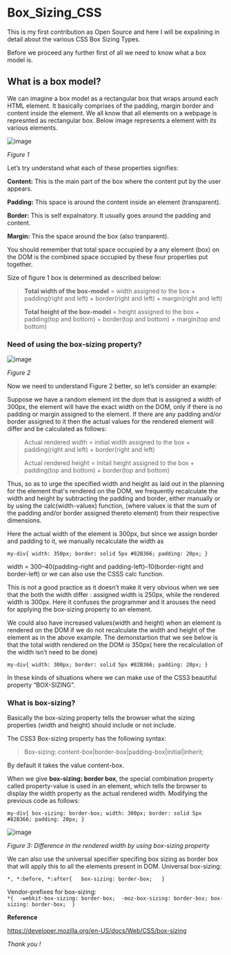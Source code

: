 # Box_Sizing_CSS
This is my first contribution as Open Source and here I will be expalining in detail about the various CSS Box Sizing Types.  

Before we proceed any further first of all we need to know what a box model is.

## What is a box model? 

We can imagine a box model as a rectangular box that wraps around each HTML element. It basically comprises of the padding, margin border and content inside the element.
We all know that all elements on a webpage is represnted as rectangular box.
Below image represents a element with its various elements.

![image](https://user-images.githubusercontent.com/55577276/134489895-efbd21f8-1d41-4d92-bdc5-cdd47fc1bb67.png)

*Figure 1*

Let’s try understand what each of these properties signifies:

**Content:** This is the main part of the box where the content put by the user appears. 

**Padding:** This space is around the content inside an element (transparent).

**Border:** This  is self expalnatory. It usually goes around the padding and content.

**Margin:** This the space around the box (also tranparent).

You should remember that total space occupied by a any element (box) on the DOM is the combined space occupied by these four properties put together.

Size of figure 1  box is determined as described below: 

> **Total width of the box-model** = width assigned to the box + padding(right and left) + border(right and left) + margin(right and left)  
> 
> **Total height of the box-model** = height assigned to the box + padding(top and bottom) + border(top and bottom) + margin(top and bottom) 


### Need of using the box-sizing property?

![image](https://user-images.githubusercontent.com/55577276/134490961-fcef439d-4132-4185-be20-0b8949b8b199.png)

*Figure 2*

Now we need to understand Figure 2 better, so let’s consider an example: 
 
Suppose we have a random element int the dom that is assigned a width of 300px, the element will have the exact width on the DOM, only if there is no padding or margin assigned to the element. If there are any padding and/or border assigned to it then the actual values for the rendered element will differ and be calculated as follows:

> Actual rendered width = initial width assigned to the box + padding(right and left) + border(right and left)  
>
> Actual rendered height = initail height assigned to the box + padding(top and bottom) + border(top and bottom)

Thus, so as to urge the specified width and height as laid out in the planning for the element that's rendered on the DOM, we frequently recalculate the width and height by subtracting the padding and border, either manually or by using the calc(width-valuex) function, (where valuex is that the sum of the padding and/or border assigned thereto element) from their respective dimensions.

Here the actual width of the element is 300px, but since we assign border and padding to it, we manually recalculate the width as

`my-div{
  width: 350px;
  border: solid 5px #82B366;
  padding: 20px;
}`

width = 300–40(padding-right and padding-left)–10(border-right and border-left) or we can also use the CSSS calc function.

This is not a good practice as it doesn’t make it very obvious when we see that the both the width differ : assigned width is 250px, while the rendered width is 300px. Here it confuses the programmer and it arouses the need for applying the box-sizing property to an element.

We could also have increased values(width and height) when an element is rendered on the DOM if we do not recalculate the width and height of the element as in the above example. The demonstartion that we see below is that the total width rendered on the DOM is 350px( here the recalculation of the width isn’t need to be done)

`my-div{
  width: 300px;
  border: solid 5px #82B366;
  padding: 20px;
}`

In these kinds of situations where we can make use of the CSS3 beautiful property “BOX-SIZING”.

### What is box-sizing?

Basically the box-sizing property tells the browser what the sizing properties (width and height) should include or not include.

The CSS3 Box-sizing property has the following syntax:   

> Box-sizing: content-box|border-box|padding-box|initial|inherit;

By default it takes the value content-box.  

When we give **box-sizing: border box**, the special combination property called property-value is used in an element, which tells the browser to display the width property as the actual rendered width. Modifying the previous code as follows:

`my-div{
  box-sizing: border-box;
  width: 300px;
  border: solid 5px #82B366;
  padding: 20px;
}`

![image](https://user-images.githubusercontent.com/55577276/134493069-39a3ba69-c2d5-41cf-8a31-3e973e6f3490.png)

*Figure 3: Difference in the rendered width by using box-sizing property*

We can also use the universal specifier specifing  box sizing as border box that will apply this to all the elements present in DOM.
Universal box-sizing:  

`*, *:before, *:after{  
  box-sizing: border-box;  
}`

Vendor-prefixes for box-sizing:  
`*{ 
  -webkit-box-sizing: border-box; 
  -moz-box-sizing: border-box;
  box-sizing: border-box; 
}`

**Reference**  

https://developer.mozilla.org/en-US/docs/Web/CSS/box-sizing

*Thank you !*
